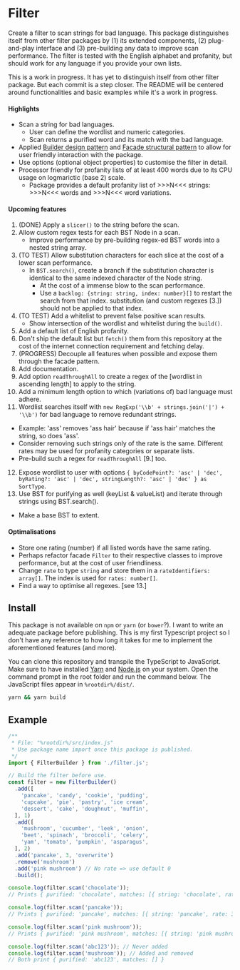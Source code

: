 # Filter

Create a filter to scan strings for bad language. This package distinguishes itself from other filter packages by (1) its extended components, (2) plug-and-play interface and (3) pre-building any data to improve scan performance. The filter is tested with the English alphabet and profanity, but should work for any language if you provide your own lists.

This is a work in progress. It has yet to distinguish itself from other filter package. But each commit is a step closer. The README will be centered around functionalities and basic examples while it's a work in progress.

#### Highlights

- Scan a string for bad languages.
  - User can define the wordlist and numeric categories.
  - Scan returns a purified word and its match with the bad language.
- Applied [Builder design pattern](https://refactoring.guru/design-patterns/builder) and [Facade structural pattern](https://refactoring.guru/design-patterns/facade) to allow for user friendly interaction with the package.
- Use options (optional object properties) to customise the filter in detail.
- Processor friendly for profanity lists of at least 400 words due to its CPU usage on logmarictic (base 2) scale.
  - Package provides a default profanity list of >>>N<<< strings: >>>N<<< words and >>>N<<< word variations.

#### Upcoming features

1. (DONE) Apply a `slicer()` to the string before the scan.
2. Allow custom regex tests for each BST Node in a scan.
   - Improve performance by pre-building regex-ed BST words into a nested string array.
3. (TO TEST) Allow substitution characters for each slice at the cost of a lower scan performance.
   - In `BST.search()`, create a branch if the substitution character is identical to the same indexed character of the Node string.
      - At the cost of a immense blow to the scan performance.
      - Use a `backlog: {string: string, index: number}[]` to restart the search from that index. substitution (and custom regexes [3.]) should not be applied to that index.
4. (TO TEST) Add a whitelist to prevent false positive scan results.
   - Show intersection of the wordlist and whitelist during the `build()`.
5. Add a default list of English profanity.
6. Don't ship the default list but `fetch()` them from this repository at the cost of the internet connection requirement and fetching delay.
7. (PROGRESS) Decouple all features when possible and expose them through the facade pattern.
8. Add documentation.
9. Add option `readThroughAll` to create a regex of the [wordlist in ascending length] to apply to the string.
10. Add a minimum length option to which (variations of) bad language must adhere.
11. Wordlist searches itself with `new RegExp('\\b' + strings.join('|') + '\\b')` for bad language to remove redundant strings.
   - Example: 'ass' removes 'ass hair' because if 'ass hair' matches the string, so does 'ass'.
   - Consider removing  such strings only of the rate is the same. Different rates may be used for profanity categories or separate lists.
   - Pre-build such a regex for `readThroughAll` [9.] too.
12. Expose wordlist to user with options `{ byCodePoint?: 'asc' | 'dec', byRating?: 'asc' | 'dec', stringLength?: 'asc' | 'dec' } as SortType`.
13. Use BST for purifying as well (keyList & valueList) and iterate through strings using BST.search().
   - Make a base BST to extent.

#### Optimalisations

- Store one rating (number) if all listed words have the same rating.
- Perhaps refactor facade `Filter` to their respective classes to improve performance, but at the cost of user friendliness.
- Change `rate` to type `string` and store them in a `rateIdentifiers: array[]`. The index is used for `rates: number[]`.
- Find a way to optimise all regexes. [see 13.]

## Install

This package is not available on `npm` or `yarn` (or `bower`?). I want to write an adequate package before publishing. This is my first Typescript project so I don't have any reference to how long it takes for me to implement the aforementioned features (and more).

You can clone this repository and transpile the TypeScript to JavaScript. Make sure to have installed [Yarn](https://yarnpkg.com/getting-started/install) and [Node.js](https://nodejs.org/en/) on your system. Open the command prompt in the root folder and run the command below. The JavaScript files appear in `%rootdir%/dist/`.
```sh
yarn && yarn build
```

## Example

```Typescript
/**
 * File: "%rootdir%/src/index.js"
 * Use package name import once this package is published.
 */
import { FilterBuilder } from './filter.js';

// Build the filter before use.
const filter = new FilterBuilder()
  .add([
    'pancake', 'candy', 'cookie', 'pudding',
    'cupcake', 'pie', 'pastry', 'ice cream',
    'dessert', 'cake', 'doughnut', 'muffin',
  ], 1)
  .add([
    'mushroom', 'cucumber', 'leek', 'onion',
    'beet', 'spinach', 'broccoli', 'celery',
    'yam', 'tomato', 'pumpkin', 'asparagus',
  ], 2)
  .add('pancake', 3, 'overwrite')
  .remove('mushroom')
  .add('pink mushroom') // No rate => use default 0
  .build();

console.log(filter.scan('chocolate'));
// Prints { purified: 'chocolate', matches: [{ string: 'chocolate', rate: 1 }] }

console.log(filter.scan('pancake'));
// Prints { purified: 'pancake', matches: [{ string: 'pancake', rate: 3 }] }

console.log(filter.scan('pink mushroom'));
// Prints { purified: 'pink mushroom', matches: [{ string: 'pink mushroom', rate: 0 }] }

console.log(filter.scan('abc123')); // Never added
console.log(filter.scan('mushroom')); // Added and removed
// Both print { purified: 'abc123', matches: [] }
```